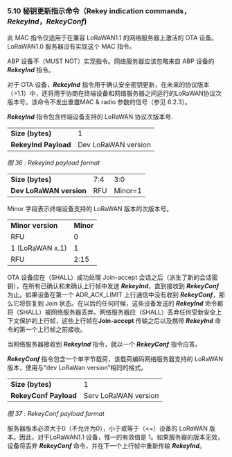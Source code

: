 ### 5.10 秘钥更新指示命令（Rekey indication commands，***RekeyInd***，***RekeyConf***)

此 MAC 指令仅适用于在兼容 LoRaWAN1.1 的网络服务器上激活的 OTA 设备。LoRaWAN1.0 服务器没有实现这个 MAC 指令。

ABP 设备不（MUST NOT）实现指令。网络服务器应该忽略来自 ABP 设备的 ***RekeyInd*** 指令。

对于 OTA 设备，***RekeyInd*** 指令用于确认安全密钥更新，在未来的协议版本（>1.1）中，还将用于协商在终端设备和网络服务器之间运行的LoRaWAN协议次版本号。该命令不发出重置MAC & radio 参数的信号（参见 6.2.3）。

***RekeyInd*** 指令包含终端设备支持的 LoRaWAN 协议次版本号.

<table class="lora-table">
   <tr>
      <td><b>Size (bytes)</b></td>   
      <td>1</td>   
   </tr>
   <tr>
      <td><b>RekeyInd Payload</b></td>
      <td>Dev LoRaWAN version</td>
   </tr>
</table>   

*图 36 : RekeyInd payload format*

<table class="lora-table">
   <tr>
      <td><b>Size (bytes)</b></td>   
      <td>7:4</td>   
      <td>3:0</td>   
   </tr>
   <tr>
      <td><b>Dev LoRaWAN version</b></td>
      <td>RFU</td>
      <td>Minor=1</td>
   </tr>
</table>   

Minor 字段表示终端设备支持的 LoRaWAN 版本的次版本号。

<table class="lora-table">
   <tr>
      <td><b>Minor version</b></td>   
      <td><b>Minor</b></td>   
   </tr>
   <tr>
      <td>RFU</td>
      <td>0</td>
   </tr>
   <tr>
      <td>1 (LoRaWAN x.1)</td>
      <td>1</td>
   </tr>
   <tr>
      <td>RFU</td>
      <td>2:15</td>
   </tr>
</table>   

OTA 设备应在（SHALL）成功处理 Join-accept 会话之后（派生了新的会话密钥），在所有已确认和未确认上行帧中发送 ***RekeyInd***，直到接收到 ***RekeyConf*** 为止。如果设备在第一个 ADR_ACK_LIMIT 上行通信中没有收到 ***RekeyConf***，那么它将恢复到 Join 状态。在以后的任何时候，这些设备发送的 ***RekeyInd*** 命令都将（SHALL）被网络服务器丢弃。网络服务器应（SHALL）丢弃任何受新安全上下文保护的上行帧，这些上行帧在**Join-accept** 传输之后以及携带 ***RekeyInd*** 命令的第一个上行帧之前接收。

当网络服务器接收到 ***RekeyInd*** 指令，就以一个 ***RekeyConf*** 指令应答。

***RekeyConf*** 指令包含一个单字节载荷，该载荷编码网络服务器支持的 LoRaWAN 版本，使用与“dev LoRaWan version”相同的格式。

<table class="lora-table">
   <tr>
      <td><b>Size (bytes)</b></td>   
      <td>1</td>   
   </tr>
   <tr>
      <td><b>RekeyConf Payload</b></td>
      <td>Serv LoRaWAN version</td>
   </tr>
</table>   

*图 37 : RekeyConf payload format*

服务器版本必须大于0（不允许为0），小于或等于（<=）设备的 LoRaWAN 版本。因此，对于LoRaWAN1.1 设备，惟一的有效值是 1。如果服务器的版本无效，设备将丢弃 ***RekeyConf*** 命令，并在下一个上行帧中重新传输 ***RekeyInd***。

